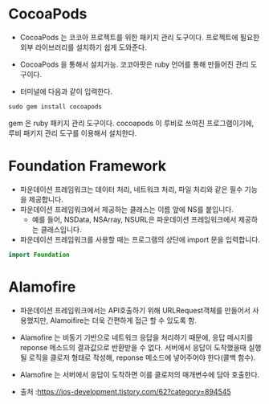 # CocoaPods

- CocoaPods 는 코코아 프로젝트를 위한 패키지 관리 도구이다. 프로젝트에 필요한 외부 라이브러리를 설치하기 쉽게 도와준다.
- CocoaPods 을 통해서 설치가능. 코코아팟은 ruby 언어를 통해 만들어진 관리 도구이다.

- 터미널에 다음과 같이 입력한다.
```swift
sudo gem install cocoapods
```
gem 은 ruby 패키지 관리 도구이다. cocoapods 이 루비로 쓰여진 프로그램이기에, 루비 패키지 관리 도구를 이용해서 설치한다.

# Foundation Framework
- 파운데이션 프레임워크는 데이터 처리, 네트워크 처리, 파일 처리와 같은 필수 기능을 제공합니다.
- 파운데이션 프레임워크에서 제공하는 클래스는 이름 앞에 NS를 붙입니다. 
  - 예를 들어, NSData, NSArray, NSURL은 파운데이션 프레임워크에서 제공하는 클래스입니다.
- 파운데이션 프레임워크를 사용할 때는 프로그램의 상단에 import 문을 입력합니다.
```swift
import Foundation
```

# Alamofire
- 파운데이션 프레임워크에서는 API호출하기 위해 URLRequest객체를 만들어서 사용했지만, Alamoifire는 더욱 간편하게 접근 할 수 있도록 함.
- Alamofire 는 비동기 기반으로 네트워크 응답을 처리하기 때문에, 응답 메시지를 reponse 메소드의 결과값으로 반환받을 수 없다. 서버에서 응답이 도착했을때 실행될 로직을 클로저 형태로 작성해, reponse 메소드에 넣어주어야 한다(콜백 함수).
- Alamofire 는 서버에서 응답이 도착하면 이를 클로저의 매개변수에 담아 호출한다.

- 출처 :https://ios-development.tistory.com/62?category=894545
